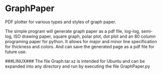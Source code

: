 # GraphPaper
PDF plotter for various types and styles of graph paper.

The simple program will generate graph paper as a pdf file, log-log, semi-log, ISO drawing paper,
square graph, polar plot, dot plot and an 80 column programing paper for python.  It allows for major
and minor line specification for thickness and colors.  And can save the generated page as a pdf file
for future use.

###LINUX###
The file Graph.tar.xz is intended for Ubuntu and can be expanded into any directory and run by executing the file
GraphPaper.py
